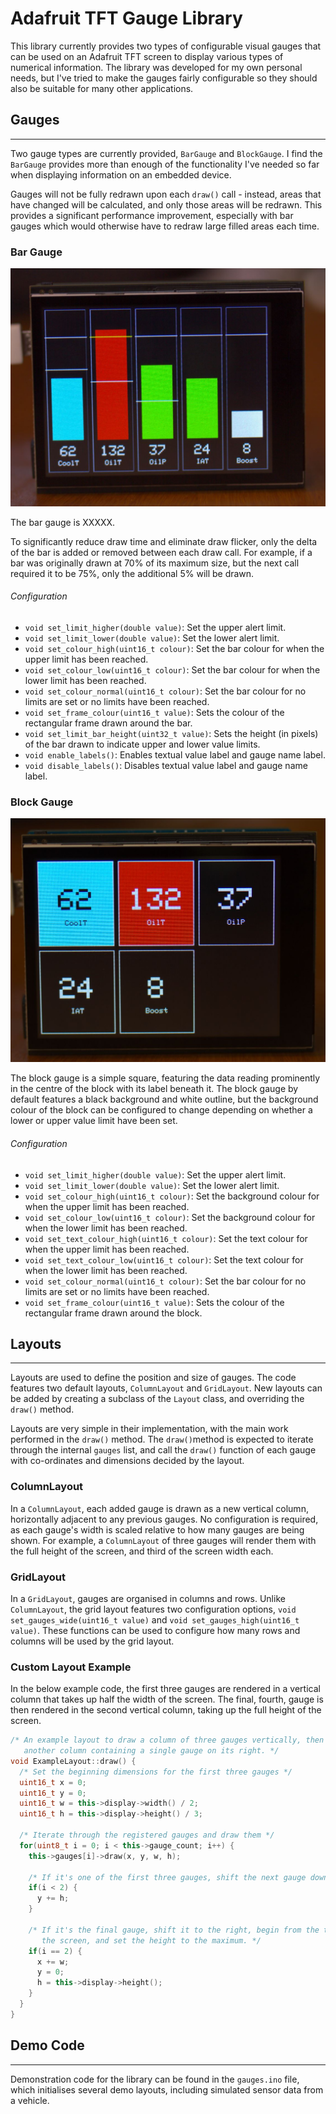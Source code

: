 # Adafruit TFT Gauge Library

This library currently provides two types of configurable visual gauges that can be used on an Adafruit TFT screen to display various types of numerical information. The library was developed for my own personal needs, but I've tried to make the gauges fairly configurable so they should also be suitable for many other applications.

## Gauges
---
Two gauge types are currently provided, `BarGauge` and `BlockGauge`. I find the `BarGauge` provides more than enough of the functionality I've needed so far when displaying information on an embedded device.

Gauges will not be fully redrawn upon each `draw()` call - instead, areas that have changed will be calculated, and only those areas will be redrawn. This provides a significant performance improvement, especially with bar gauges which would otherwise have to redraw large filled areas each time.
### Bar Gauge

![Bar gauge visual demonstration](images/bar-gauge-demo.jpg?raw=true)

The bar gauge is XXXXX.

To significantly reduce draw time and eliminate draw flicker, only the delta of the bar is added or removed between each draw call. For example, if a bar was originally drawn at 70% of its maximum size, but the next call required it to be 75%, only the additional 5% will be drawn.

###### Configuration
- `void set_limit_higher(double value)`: Set the upper alert limit.
- `void set_limit_lower(double value)`: Set the lower alert limit.
- `void set_colour_high(uint16_t colour)`: Set the bar colour for when the upper limit has been reached.
- `void set_colour_low(uint16_t colour)`: Set the bar colour for when the lower limit has been reached.
- `void set_colour_normal(uint16_t colour)`: Set the bar colour for no limits are set or no limits have been reached.
- `void set_frame_colour(uint16_t value)`: Sets the colour of the rectangular frame drawn around the bar.
- `void set_limit_bar_height(uint32_t value)`: Sets the height (in pixels) of the bar drawn to indicate upper and lower value limits.
- `void enable_labels()`: Enables textual value label and gauge name label.
- `void disable_labels()`: Disables textual value label and gauge name label.

### Block Gauge

![Block gauge visual demonstration](images/block-gauge-demo.jpg?raw=true)

The block gauge is a simple square, featuring the data reading prominently in the centre of the block with its label beneath it. The block gauge by default features a black background and white outline, but the background colour of the block can be configured to change depending on whether a lower or upper value limit have been set.

###### Configuration
- `void set_limit_higher(double value)`: Set the upper alert limit.
- `void set_limit_lower(double value)`: Set the lower alert limit.
- `void set_colour_high(uint16_t colour)`: Set the background colour for when the upper limit has been reached.
- `void set_colour_low(uint16_t colour)`: Set the background colour for when the lower limit has been reached.
- `void set_text_colour_high(uint16_t colour)`: Set the text colour for when the upper limit has been reached.
- `void set_text_colour_low(uint16_t colour)`: Set the text colour for when the lower limit has been reached.
- `void set_colour_normal(uint16_t colour)`: Set the bar colour for no limits are set or no limits have been reached.
- `void set_frame_colour(uint16_t value)`: Sets the colour of the rectangular frame drawn around the block.

  
## Layouts
---
Layouts are used to define the position and size of gauges. The code features two default layouts, `ColumnLayout` and `GridLayout`. New layouts can be added by creating a subclass of the `Layout` class, and overriding the `draw()` method. 

Layouts are very simple in their implementation, with the main work performed in the `draw()` method. The `draw()`method is expected to iterate through the internal `gauges` list, and call the `draw()` function of each gauge with co-ordinates and dimensions decided by the layout.
### ColumnLayout
In a `ColumnLayout`, each added gauge is drawn as a new vertical column, horizontally adjacent to any previous gauges. No configuration is required, as each gauge's width is scaled relative to how many gauges are being shown. For example, a `ColumnLayout` of three gauges will render them with the full height of the screen, and third of the screen width each.

### GridLayout
In a `GridLayout`, gauges are organised in columns and rows. Unlike `ColumnLayout`, the grid layout features two configuration options, `void set_gauges_wide(uint16_t value)` and `void set_gauges_high(uint16_t value)`. These functions can be used to configure how many rows and columns will be used by the grid layout.

### Custom Layout Example
In the below example code, the first three gauges are rendered in a vertical column that takes up half the width of the screen. The final, fourth, gauge is then rendered in the second vertical column, taking up the full height of the screen.

```cpp
/* An example layout to draw a column of three gauges vertically, then
   another column containing a single gauge on its right. */
void ExampleLayout::draw() {
  /* Set the beginning dimensions for the first three gauges */
  uint16_t x = 0;
  uint16_t y = 0;
  uint16_t w = this->display->width() / 2;
  uint16_t h = this->display->height() / 3;

  /* Iterate through the registered gauges and draw them */
  for(uint8_t i = 0; i < this->gauge_count; i++) {
    this->gauges[i]->draw(x, y, w, h);

    /* If it's one of the first three gauges, shift the next gauge down. */
    if(i < 2) {
      y += h;
    }

    /* If it's the final gauge, shift it to the right, begin from the top of
       the screen, and set the height to the maximum. */
    if(i == 2) {
      x += w;
      y = 0;
      h = this->display->height();
    }
  }
}
```


## Demo Code
---
Demonstration code for the library can be found in the `gauges.ino` file, which initialises several demo layouts, including simulated sensor data from a vehicle.